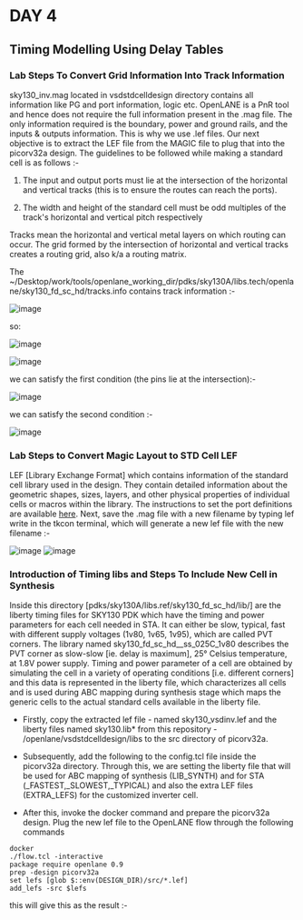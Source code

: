 # DAY 4

## Timing Modelling Using Delay Tables

### Lab Steps To Convert Grid Information Into Track Information

sky130_inv.mag located in vsdstdcelldesign directory contains all information like PG and port information, logic etc. OpenLANE is a PnR tool and hence does not require the full information present in the .mag file.
The only information required is the boundary, power and ground rails, and the inputs & outputs information. This is why we use .lef files. Our next objective is to extract the LEF file from the MAGIC file to plug that into the picorv32a design. The guidelines to be followed while making a standard cell is as follows :-

1. The input and output ports must lie at the intersection of the horizontal and vertical tracks (this is to ensure the routes can reach the ports).

2. The width and height of the standard cell must be odd multiples of the track's horizontal and vertical pitch respectively

Tracks mean the horizontal and vertical metal layers on which routing can occur. The grid formed by the intersection of horizontal and vertical tracks creates a routing grid, also k/a a routing matrix.

The ~/Desktop/work/tools/openlane_working_dir/pdks/sky130A/libs.tech/openlane/sky130_fd_sc_hd/tracks.info contains track information :-

![image](https://github.com/user-attachments/assets/9c902d4d-02d2-40cf-aec1-ba96c586676e)

so:

![image](https://github.com/user-attachments/assets/e88a6090-3405-4c35-bd53-5126c9a5dd8b)


![image](https://github.com/user-attachments/assets/8cd30bc0-d748-4876-a2b6-0eec513e4764)

we can satisfy the first condition (the pins lie at the intersection):-

![image](https://github.com/user-attachments/assets/2e41938f-050b-4576-9988-da4250085fcf)

we can satisfy the second condition :-

![image](https://github.com/user-attachments/assets/7b7c1a9d-018c-4af0-adab-1975fd314488)

### Lab Steps to Convert Magic Layout to STD Cell LEF

LEF [Library Exchange Format] which contains information of the standard cell library used in the design. They contain detailed information about the geometric shapes, sizes, layers, and other physical properties of individual cells or macros within the library. The instructions to set the port definitions are available [here](https://github.com/nickson-jose/vsdstdcelldesign#create-port-definition). Next, save the .mag file with a new filename by typing lef write in the tkcon terminal, which will generate a new lef file with the new filename :-

![image](https://github.com/user-attachments/assets/2c7c4a2c-5b02-4237-a231-9c678c2aabaf)
![image](https://github.com/user-attachments/assets/083ebe60-352a-4670-9f03-70711934db92)

### Introduction of Timing libs and Steps To Include New Cell in Synthesis

Inside this directory [pdks/sky130A/libs.ref/sky130_fd_sc_hd/lib/] are the liberty timing files for SKY130 PDK which have the timing and power parameters for each cell needed in STA. It can either be slow, typical, fast with different supply voltages (1v80, 1v65, 1v95), which are called PVT corners. The library named sky130_fd_sc_hd__ss_025C_1v80 describes the PVT corner as slow-slow [ie. delay is maximum], 25° Celsius temperature, at 1.8V power supply. Timing and power parameter of a cell are obtained by simulating the cell in a variety of operating conditions [i.e. different corners] and this data is represented in the liberty file, which characterizes all cells and is used during ABC mapping during synthesis stage which maps the generic cells to the actual standard cells available in the liberty file.

* Firstly, copy the extracted lef file - named sky130_vsdinv.lef and the liberty files named sky130.lib* from this repository - /openlane/vsdstdcelldesign/libs to the src directory of picorv32a.


* Subsequently, add the following to the config.tcl file inside the picorv32a directory. Through this, we are setting the liberty file that will be used for ABC mapping of synthesis (LIB_SYNTH) and for STA (_FASTEST,_SLOWEST,_TYPICAL) and also the extra LEF files (EXTRA_LEFS) for the customized inverter cell.


* After this, invoke the docker command and prepare the picorv32a design. Plug the new lef file to the OpenLANE flow through the following commands
```
docker
./flow.tcl -interactive
package require openlane 0.9
prep -design picorv32a
set lefs [glob $::env(DESIGN_DIR)/src/*.lef]
add_lefs -src $lefs
```

this will give this as the result :-

